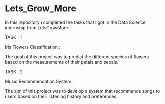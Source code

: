 # Lets_Grow_More
In this repository i completed the tasks that i got in the Data Science internship from LetsGrowMore.

TASK : 1

Iris Flowers Classification :

The goal of this project was to predict the different species of flowers based on the measurements of their petals and sepals.

TASK : 2

Music Recommendation System :

The aim of this project was to develop a system that recommends songs to users based on their listening history and preferences.
